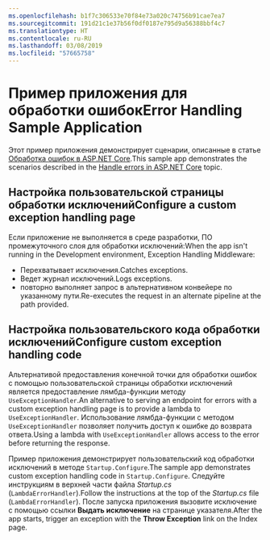 ```yaml
---
ms.openlocfilehash: b1f7c306533e70f84e73a020c74756b91cae7ea7
ms.sourcegitcommit: 191d21c1e37b56f0df0187e795d9a56388bbf4c7
ms.translationtype: HT
ms.contentlocale: ru-RU
ms.lasthandoff: 03/08/2019
ms.locfileid: "57665758"
---
```

# <a name="error-handling-sample-application"></a><span data-ttu-id="9ef3f-101">Пример приложения для обработки ошибок</span><span class="sxs-lookup"><span data-stu-id="9ef3f-101">Error Handling Sample Application</span></span>

<span data-ttu-id="9ef3f-102">Этот пример приложения демонстрирует сценарии, описанные в статье [Обработка ошибок в ASP.NET Core](https://docs.microsoft.com/aspnet/core/fundamentals/error-handling).</span><span class="sxs-lookup"><span data-stu-id="9ef3f-102">This sample app demonstrates the scenarios described in the [Handle errors in ASP.NET Core](https://docs.microsoft.com/aspnet/core/fundamentals/error-handling) topic.</span></span>

## <a name="configure-a-custom-exception-handling-page"></a><span data-ttu-id="9ef3f-103">Настройка пользовательской страницы обработки исключений</span><span class="sxs-lookup"><span data-stu-id="9ef3f-103">Configure a custom exception handling page</span></span>

<span data-ttu-id="9ef3f-104">Если приложение не выполняется в среде разработки, ПО промежуточного слоя для обработки исключений:</span><span class="sxs-lookup"><span data-stu-id="9ef3f-104">When the app isn't running in the Development environment, Exception Handling Middleware:</span></span>

* <span data-ttu-id="9ef3f-105">Перехватывает исключения.</span><span class="sxs-lookup"><span data-stu-id="9ef3f-105">Catches exceptions.</span></span>
* <span data-ttu-id="9ef3f-106">Ведет журнал исключений.</span><span class="sxs-lookup"><span data-stu-id="9ef3f-106">Logs exceptions.</span></span>
* <span data-ttu-id="9ef3f-107">повторно выполняет запрос в альтернативном конвейере по указанному пути.</span><span class="sxs-lookup"><span data-stu-id="9ef3f-107">Re-executes the request in an alternate pipeline at the path provided.</span></span>

## <a name="configure-custom-exception-handling-code"></a><span data-ttu-id="9ef3f-108">Настройка пользовательского кода обработки исключений</span><span class="sxs-lookup"><span data-stu-id="9ef3f-108">Configure custom exception handling code</span></span>

<span data-ttu-id="9ef3f-109">Альтернативой предоставления конечной точки для обработки ошибок с помощью пользовательской страницы обработки исключений является предоставление лямбда-функции методу `UseExceptionHandler`.</span><span class="sxs-lookup"><span data-stu-id="9ef3f-109">An alternative to serving an endpoint for errors with a custom exception handling page is to provide a lambda to `UseExceptionHandler`.</span></span> <span data-ttu-id="9ef3f-110">Использование лямбда-функции с методом `UseExceptionHandler` позволяет получить доступ к ошибке до возврата ответа.</span><span class="sxs-lookup"><span data-stu-id="9ef3f-110">Using a lambda with `UseExceptionHandler` allows access to the error before returning the response.</span></span>

<span data-ttu-id="9ef3f-111">Пример приложения демонстрирует пользовательский код обработки исключений в методе `Startup.Configure`.</span><span class="sxs-lookup"><span data-stu-id="9ef3f-111">The sample app demonstrates custom exception handling code in `Startup.Configure`.</span></span> <span data-ttu-id="9ef3f-112">Следуйте инструкциям в верхней части файла *Startup.cs* (`LambdaErrorHandler`).</span><span class="sxs-lookup"><span data-stu-id="9ef3f-112">Follow the instructions at the top of the *Startup.cs* file (`LambdaErrorHandler`).</span></span> <span data-ttu-id="9ef3f-113">После запуска приложения вызовите исключение с помощью ссылки **Выдать исключение** на странице указателя.</span><span class="sxs-lookup"><span data-stu-id="9ef3f-113">After the app starts, trigger an exception with the **Throw Exception** link on the Index page.</span></span>
